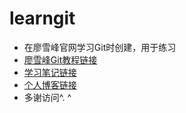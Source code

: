 # learngit
- 在廖雪峰官网学习Git时创建，用于练习
- [廖雪峰Git教程链接](http://t.cn/zQ6LFwE)
- [学习笔记链接](https://github.com/dmego/learngit/blob/master/gitNotes.md)
- [个人博客链接](http://dmego.me/2017/08/26/learn-git.html)
- 多谢访问^. ^
